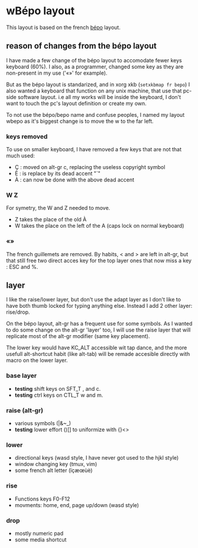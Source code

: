# wBépo layout

This layout is based on the french [bépo](https://bepo.fr/wiki/Accueil) layout.

## reason of changes from the bépo layout
I have made a few change of the bépo layout to accomodate fewer keys keyboard (60%). I also, as a programmer, changed some key as they are non-present in my use ('«»' for example).

But as the bépo layout is standarized, and in xorg xkb (`setxkbmap fr bepo`) I also wanted a keyboard that function on any unix machine, that use that pc-side software layout. i.e all my works will be inside the keyboard, I don't want to touch the pc's layout definition or create my own.

To not use the bépo/bepo name and confuse peoples, I named my layout wbepo as it's biggest change is to move the w to the far left.

### keys removed
To use on smaller keyboard, I have removed a few keys that are not that much used:
- Ç : moved on alt-gr c, replacing the useless copyright symbol
- È : is replace by its dead accent "`"
- À : can now be done with the above dead accent

### W Z
For symetry, the W and Z needed to move.
- Z takes the place of the old À
- W takes the place on the left of the A (caps lock on normal keyboard)

### «»
The french guillemets are removed. By habits, < and > are left in alt-gr, but that still free two direct acces key for the top layer ones that now miss a key : ESC and %.

## layer
I like the raise/lower layer, but don't use the adapt layer as I don't like to have both thumb locked for typing anything else. Instead I add 2 other layer: rise/drop.

On the bépo layout, alt-gr has a frequent use for some symbols. As I wanted to do some change on the alt-gr 'layer' too, I will use the raise layer that will replicate most of the alt-gr modifier (same key placement).

The lower key would have KC_ALT accessible wit tap dance, and the more usefull alt-shortcut habit (like alt-tab) will be remade accesible directly with macro on the lower layer.

### base layer
 - __testing__ shift keys on SFT_T , and c.
 - __testing__ ctrl keys on CTL_T w and m.

### raise (alt-gr)
 - various symbols (|&\~_)
 - __testing__ lower effort ()[] to uniformize with {}<>

### lower
 - directional keys (wasd style, I have never got used to the hjkl style)
 - window changing key (tmux, vim)
 - some french alt letter (ïçæœùè)

### rise
 - Functions keys F0-F12
 - movments: home, end, page up/down (wasd style)

### drop
 - mostly numeric pad
 - some media shortcut
